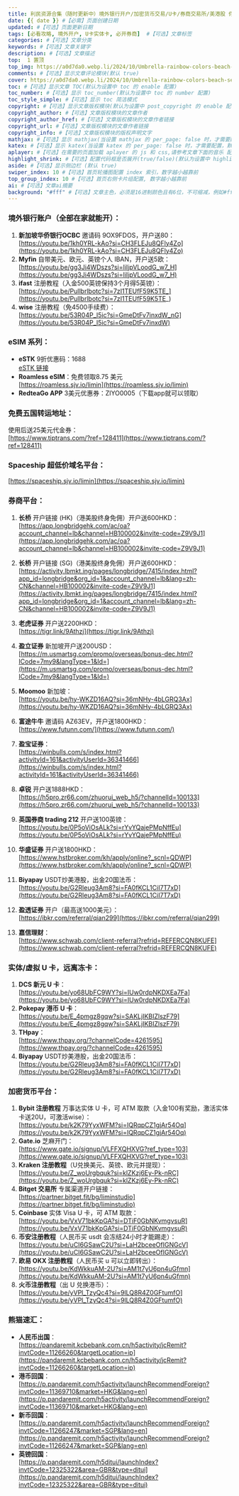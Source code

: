 ```yaml
---
title: 利民资源合集（随时更新中）境外银行开户/加密货币交易/U卡/券商交易所/美港股 你想了解的这里都有 #【必需】页面标题
date: {{ date }} #【必需】页面创建日期
updated: #【可选】页面更新日期
tags: [必看攻略, 境外开户, U卡实体卡, 必开券商]  #【可选】文章标签
categories: #【可选】文章分类
keywords: #【可选】文章关键字
description: #【可选】文章描述
top:  1 置顶
top_img: https://a0d7da0.webp.li/2024/10/Umbrella-rainbow-colors-beach-sea_2880x1800.jpg #【可选】文章顶部图片
comments: #【可选】显示文章评论模块(默认 true)
cover: https://a0d7da0.webp.li/2024/10/Umbrella-rainbow-colors-beach-sea_2880x1800.jpg #【可选】文章缩略图(如果没有设置 top_img,文章页顶部将显示缩略图，可设为 false/图片地址/留空)
toc: #【可选】显示文章 TOC(默认为设置中 toc 的 enable 配置)
toc_number: #【可选】显示 toc_number(默认为设置中 toc 的 number 配置)
toc_style_simple: #【可选】显示 toc 简洁模式
copyright: #【可选】显示文章版权模块(默认为设置中 post_copyright 的 enable 配置)
copyright_author: #【可选】文章版权模块的文章作者
copyright_author_href: #【可选】文章版权模块的文章作者链接
copyright_url: #【可选】文章版权模块的文章作者链接
copyright_info: #【可选】文章版权模块的版权声明文字
mathjax: #【可选】显示 mathjax(当设置 mathjax 的 per_page: false 时，才需要配置，默认 false)
katex: #【可选】显示 katex(当设置 katex 的 per_page: false 时，才需要配置，默认 false)
aplayer: #【可选】在需要的页面加载 aplayer 的 js 和 css,请参考文章下面的音乐 配置
highlight_shrink: #【可选】配置代码框是否展开(true/false)(默认为设置中 highlight_shrink 的配置)
aside: #【可选】显示侧边栏 (默认 true)
swiper_index: 10 #【可选】首页轮播图配置 index 索引，数字越小越靠前
top_group_index: 10 #【可选】首页右侧卡片组配置, 数字越小越靠前
ai: #【可选】文章ai摘要
background: "#fff" #【可选】文章主色，必须是16进制颜色且有6位，不可缩减，例如#ffffff 不可写成#fff
---
```

### 境外银行账户（全部在家就能开）：
1. **新加坡华侨银行OCBC** 邀请码 9OX9FDOS，开户送80：  
   [https://youtu.be/1kh0YRL-kAo?si=CH3FLEJu8QFly4Zo](https://youtu.be/1kh0YRL-kAo?si=CH3FLEJu8QFly4Zo)
2. **Myfin** 自带美元、欧元、英镑个人 IBAN，开户送5欧：  
   [https://youtu.be/gg3Ji4WDszs?si=IiIjpVLoodG_w7_H](https://youtu.be/gg3Ji4WDszs?si=IiIjpVLoodG_w7_H)
3. **ifast** 注册教程（入金500英镑保持3个月得5英镑）：  
   [https://youtu.be/Pullbrlbotc?si=7zI1TEUfF59K5TE_](https://youtu.be/Pullbrlbotc?si=7zI1TEUfF59K5TE_)
4. **wise** 注册教程（免4500手续费）：  
   [https://youtu.be/53R04P_I5ic?si=GmeDtFv7inxdW_nG](https://youtu.be/53R04P_I5ic?si=GmeDtFv7inxdW)

### eSIM 系列：
- **eSTK** 9折优惠码：1688  
  [eSTK 链接](https://www.estk.me/product/estkme-eco?aid=1897)
- **Roamless eSIM**：免费领取8.75 美元  
  [https://roamless.sjv.io/limin](https://roamless.sjv.io/limin)
- **RedteaGo APP** 3美元优惠券：ZIYO0005（下载app就可以领取）

### 免费五国转运地址：
使用后送25美元代金券：  
[https://www.tiptrans.com/?ref=128411](https://www.tiptrans.com/?ref=128411)

### Spaceship 超低价域名平台：
[https://spaceship.sjv.io/limin](https://spaceship.sjv.io/limin)

### 券商平台：
1. **长桥** 开户链接 (HK)（港美股终身免佣）开户送600HKD：  
   [https://app.longbridgehk.com/ac/oa?account_channel=lb&channel=HB100002&invite-code=Z9V9J1](https://app.longbridgehk.com/ac/oa?account_channel=lb&channel=HB100002&invite-code=Z9V9J1)
2. **长桥** 开户链接 (SG)（港美股终身免佣）开户送600HKD：  
   [https://activity.lbmkt.ing/pages/longbridge/7415/index.html?app_id=longbridge&org_id=1&account_channel=lb&lang=zh-CN&channel=HB100002&invite-code=Z9V9J1](https://activity.lbmkt.ing/pages/longbridge/7415/index.html?app_id=longbridge&org_id=1&account_channel=lb&lang=zh-CN&channel=HB100002&invite-code=Z9V9J1)
3. **老虎证券** 开户送2200HKD：  
   [https://tigr.link/9Athzj](https://tigr.link/9Athzj)
4. **盈立证券** 新加坡开户送200USD：  
   [https://m.usmartsg.com/promo/overseas/bonus-dec.html?ICode=7my9&langType=1&Id=](https://m.usmartsg.com/promo/overseas/bonus-dec.html?ICode=7my9&langType=1&Id=)
5. **Moomoo** 新加坡：  
   [https://youtu.be/hy-WKZD16AQ?si=36mNHy-4bLGRQ3Ax](https://youtu.be/hy-WKZD16AQ?si=36mNHy-4bLGRQ3Ax)
6. **富途牛牛** 邀请码 AZ63EV，开户送1800HKD：  
   [https://www.futunn.com/](https://www.futunn.com/)
7. **盈宝证券**：  
   [https://winbulls.com/s/index.html?activityId=161&activityUserId=36341466](https://winbulls.com/s/index.html?activityId=161&activityUserId=36341466)
8. **卓锐** 开户送1888HKD：  
   [https://h5pro.zr66.com/zhuorui_web_h5/?channelId=100133](https://h5pro.zr66.com/zhuorui_web_h5/?channelId=100133)
9. **英国券商 trading 212** 开户送100英镑：  
   [https://youtu.be/0P5oViOsALk?si=rYvYQajePMpNffEu](https://youtu.be/0P5oViOsALk?si=rYvYQajePMpNffEu)
10. **华盛证券** 开户送1800HKD：  
    [https://www.hstbroker.com/kh/apply/online?_scnl=QDWP](https://www.hstbroker.com/kh/apply/online?_scnl=QDWP)
11. **Biyapay** USDT炒美港股，出金20国法币：  
    [https://youtu.be/G2Rleug3Am8?si=FA0fKCL1CiI7T7xD](https://youtu.be/G2Rleug3Am8?si=FA0fKCL1CiI7T7xD)

12. **盈透证券** 开户（最高送1000美元）：  
    [https://ibkr.com/referral/qian299](https://ibkr.com/referral/qian299)
13. **嘉信理财**：  
    [https://www.schwab.com/client-referral?refrid=REFERCQN8KUFE](https://www.schwab.com/client-referral?refrid=REFERCQN8KUFE)

### 实体/虚拟 U 卡，远离冻卡：
1. **DCS 新元 U 卡**：  
   [https://youtu.be/yo68UbFC9WY?si=IUw0rdpNKDXEa7Fa](https://youtu.be/yo68UbFC9WY?si=IUw0rdpNKDXEa7Fa)
2. **Pokepay 港币 U 卡**：  
   [https://youtu.be/E_4pmgz8gqw?si=SAKLjIKBIZlszF79](https://youtu.be/E_4pmgz8gqw?si=SAKLjIKBIZlszF79)
3. **THpay**：  
   [https://www.thpay.org/?channelCode=4261595](https://www.thpay.org/?channelCode=4261595)
4. **Biyapay** USDT炒美港股，出金20国法币：  
   [https://youtu.be/G2Rleug3Am8?si=FA0fKCL1CiI7T7xD](https://youtu.be/G2Rleug3Am8?si=FA0fKCL1CiI7T7xD)

### 加密货币平台：
1. **Bybit 注册教程** 万事达实体 U 卡，可 ATM 取款（入金100有奖励，激活实体卡送20U，可激活wise）：  
   [https://youtu.be/k2K79YyxWFM?si=IQRqpCZ1gjAr54Oq](https://youtu.be/k2K79YyxWFM?si=IQRqpCZ1gjAr54Oq)
2. **Gate.io** 芝麻开门：  
   [https://www.gate.io/signup/VLFFXQHXVG?ref_type=103](https://www.gate.io/signup/VLFFXQHXVG?ref_type=103)
3. **Kraken 注册教程**（U兑换美元、英镑、欧元并提现）：  
   [https://youtu.be/Z_woUrgbquk?si=klZKzj6Ey-Pk-nRC](https://youtu.be/Z_woUrgbquk?si=klZKzj6Ey-Pk-nRC)
4. **Bitget 交易所** 专属渠道开户链接：  
   [https://partner.bitget.fit/bg/liminstudio](https://partner.bitget.fit/bg/liminstudio)
5. **Coinbase** 实体 Visa U 卡，可 ATM 取款：  
   [https://youtu.be/VxV71bkKpGA?si=DTiF0GbNKvmgvsuR](https://youtu.be/VxV71bkKpGA?si=DTiF0GbNKvmgvsuR)
6. **币安注册教程**（人民币买 usdt 会冻结24小时才能踢走）：  
   [https://youtu.be/uCI6GSawC2U?si=LaH2bceeOfIGNGcV](https://youtu.be/uCI6GSawC2U?si=LaH2bceeOfIGNGcV)
7. **欧易 OKX 注册教程**（人民币买 u 可以立即转出）：  
   [https://youtu.be/KdWkkuAM-2U?si=AM1t7yU6pn4uGfmn](https://youtu.be/KdWkkuAM-2U?si=AM1t7yU6pn4uGfmn)
8. **火币注册教程**（出 U 兑换港币）：  
   [https://youtu.be/yVPl_TzyQc4?si=9lLQ8R4Z0GFtumfO](https://youtu.be/yVPl_TzyQc4?si=9lLQ8R4Z0GFtumfO)

### 熊猫速汇：
- **人民币出国**：  
  [https://pandaremit.kcbebank.com.cn/h5activity/jcRemit?invtCode=11266260&targetLocation=ip](https://pandaremit.kcbebank.com.cn/h5activity/jcRemit?invtCode=11266260&targetLocation=ip)
- **港币回国**：  
  [https://p.pandaremit.com/h5activity/launchRecommendForeign?invtCode=11369710&market=HKG&lang=en](https://p.pandaremit.com/h5activity/launchRecommendForeign?invtCode=11369710&market=HKG&lang=en)
- **新币回国**：  
  [https://p.pandaremit.com/h5activity/launchRecommendForeign?invtCode=11266247&market=SGP&lang=en](https://p.pandaremit.com/h5activity/launchRecommendForeign?invtCode=11266247&market=SGP&lang=en)
- **英镑回国**：  
  [https://p.pandaremit.com/h5ditui/launchIndex?invtCode=12325322&area=GBR&type=ditui](https://p.pandaremit.com/h5ditui/launchIndex?invtCode=12325322&area=GBR&type=ditui)
